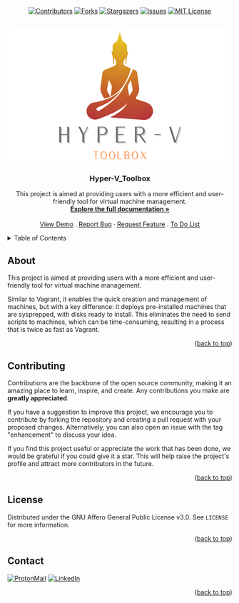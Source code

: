<div id="top" align="center">

[![Contributors][contributors-shield]](https://github.com/franckferman/hyper-v_toolbox/graphs/contributors)
[![Forks][forks-shield]](https://github.com/franckferman/hyper-v_toolbox/network/members)
[![Stargazers][stars-shield]](https://github.com/franckferman/hyper-v_toolbox/stargazers)
[![Issues][issues-shield]](https://github.com/franckferman/hyper-v_toolbox/issues)
[![MIT License][license-shield]](https://github.com/franckferman/hyper-v_toolbox/blob/main/LICENSE)

</div><br>

<div align="center">
<a href="https://github.com/franckferman/hyper-v_toolbox">
<img src="https://raw.githubusercontent.com/franckferman/Hyper-V_Toolbox/main/gitfront/graphic_resources/logos/transparent_logo-hyper-v_toolbox.png" alt="transparent_logo-hyper-v_toolbox" width="auto" height="auto"></a>

<h3 align="center">Hyper-V_Toolbox</h3>

<p align="center">
This project is aimed at providing users with a more efficient and user-friendly tool for virtual machine management.
<br>
<a href="#"><strong>Explore the full documentation »</strong></a>
<br><br>
<a href="#">View Demo</a>
.
<a href="https://github.com/franckferman/Hyper-V_Toolbox/issues">Report Bug</a>
·
<a href="https://github.com/franckferman/Hyper-V_Toolbox/issues">Request Feature</a>
.
<a href="https://github.com/franckferman/Hyper-V_Toolbox/blob/main/TODO.md">To Do List</a>
</p>
</div>

<details>
  <summary>Table of Contents</summary>
  <ol>
    <li><a href="#about">About</a></li>
    <li><a href="#contributing">Contributing</a></li>
    <li><a href="#license">License</a></li>
    <li><a href="#contact">Contact</a></li>
  </ol>
</details>

## About

This project is aimed at providing users with a more efficient and user-friendly tool for virtual machine management.

Similar to Vagrant, it enables the quick creation and management of machines, but with a key difference: it deploys pre-installed machines that are sysprepped, with disks ready to install. This eliminates the need to send scripts to machines, which can be time-consuming, resulting in a process that is twice as fast as Vagrant.
  
<p align="right">(<a href="#top">back to top</a>)</p>

## Contributing

Contributions are the backbone of the open source community, making it an amazing place to learn, inspire, and create. Any contributions you make are **greatly appreciated**.

If you have a suggestion to improve this project, we encourage you to contribute by forking the repository and creating a pull request with your proposed changes. Alternatively, you can also open an issue with the tag "enhancement" to discuss your idea.

If you find this project useful or appreciate the work that has been done, we would be grateful if you could give it a star. This will help raise the project's profile and attract more contributors in the future.

<p align="right">(<a href="#top">back to top</a>)</p>

## License

Distributed under the GNU Affero General Public License v3.0. See `LICENSE` for more information.

<p align="right">(<a href="#top">back to top</a>)</p>

## Contact

[![ProtonMail][protonmail-shield]](mailto:fferman@protonmail.ch) 
[![LinkedIn][linkedin-shield]](https://www.linkedin.com/in/franckferman)

<p align="right">(<a href="#top">back to top</a>)</p>

<!-- MARKDOWN LINKS & IMAGES -->
<!-- https://www.markdownguide.org/basic-syntax/#reference-style-links -->
[contributors-shield]: https://img.shields.io/github/contributors/franckferman/hyper-v_toolbox.svg?style=for-the-badge
[contributors-url]: https://github.com/franckferman/hyper-v_toolbox/graphs/contributors
[forks-shield]: https://img.shields.io/github/forks/franckferman/hyper-v_toolbox.svg?style=for-the-badge
[forks-url]: https://github.com/franckferman/hyper-v_toolbox/network/members
[stars-shield]: https://img.shields.io/github/stars/franckferman/hyper-v_toolbox.svg?style=for-the-badge
[stars-url]: https://github.com/franckferman/hyper-v_toolbox/stargazers
[issues-shield]: https://img.shields.io/github/issues/franckferman/hyper-v_toolbox.svg?style=for-the-badge
[issues-url]: https://github.com/franckferman/hyper-v_toolbox/issues
[license-shield]: https://img.shields.io/github/license/franckferman/hyper-v_toolbox.svg?style=for-the-badge
[license-url]: https://github.com/franckferman/hyper-v_toolbox/blob/master/LICENSE.txt
[product-screenshot]: images/screenshot.png
[protonmail-shield]: https://img.shields.io/badge/ProtonMail-8B89CC?style=for-the-badge&logo=protonmail&logoColor=white
[linkedin-shield]: https://img.shields.io/badge/-LinkedIn-black.svg?style=for-the-badge&logo=linkedin&colorB=blue
